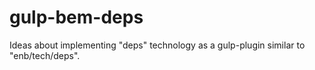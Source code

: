 # gulp-bem-deps
Ideas about implementing "deps" technology as a gulp-plugin similar to "enb/tech/deps".

